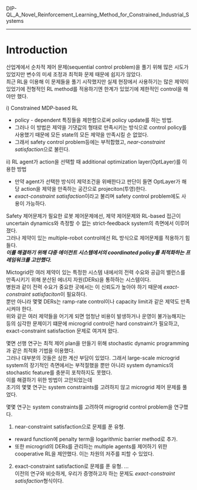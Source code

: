 DIP-QL_A_Novel_Reinforcement_Learning_Method_for_Constrained_Industrial_Systems  
***
# Introduction  
산업계에서 순차적 제어 문제(sequential control problem)을 풀기 위해 많은 시도가 있었지만 변수의 미세 조정과 최적화 문제 때문에 쉽지가 않았다.   
최근 RL을 이용해 이 문제들을 풀기 시작했지만 실제 현장에서 사용하기는 많은 제약이 있었기에 전형적인 RL method를 적용하기엔 한계가 있었기에 제한적인 control을 해야만 했다.   

i) Constrained MDP-based RL  
 - policy - dependent 특징들을 제한함으로써 policy update를 하는 방법.
 - 그러나 이 방법은 제약을 기댓값의 형태로 만족시키는 방식으로 control policy를 사용했기 때문에 모든 state의 모든 제약을 만족시킬 순 없었다.
 - 그래서 safety control problem등에는 부적합했고, *near-constraint satisfaction*으로 불린다.  

ii) RL agent가 action을 선택할 때 additional optimization layer(OptLayer)를 이용한 방법  
 - 만약 agent가 선택한 방식이 제약조건을 위배한다고 판단이 들면 OptLayer가 해당 action을 제약을 만족하는 공간으로 projeciton(투영)한다.
 - *exact-constraint satisfaction*이라고 불리며 safety control problem에도 사용이 가능하다.

Safety 제어문제가 필요한 로봇 제어문제에선, 제약 제어문제와 RL-based 접근이 uncertain dynamics와 측정할 수 없는 strict-feedback system의 측면에서 이루어졌다.  
그러나 제약이 있는 multiple-robot control에선 RL 방식으로 제어문제를 적용하기 힘들다.  
***이를 해결하기 위해 댜중 에이전트 시스템에서의 coordinated policy를 최적화하는 프레임워크를 고안했다.***   

Mictogrid란 여러 제약이 있는 특정한 시스템 내에서의 전력 수요와 공급의 밸런스를 만족시키기 위해 분산된 에너지 자원(DERs)을 통하하는 시스템이다.   
병원과 같이 전력 수요가 중요한 곳에서는 이 신뢰도가 높아야 하기 때문에 *exact-constraint satisfaciton*이 필요하다.  
뿐만 아니라 몇몇 DERs는 ramp-rate control이나 capacity limit과 같은 제약도 만족시켜야 한다.  
위와 같은 여러 제약들을 어기게 되면 엄청난 비용이 발생하거나 운영이 불가능해지는 등의 심각한 문제이기 떄문에 microgrid control은 hard constraint가 필요하고, exact-constraint satisfaction 문제로 여겨져 왔다.  

몇면 선행 연구는 최적 제어 plan을 만들기 위해 stochastic dynamic programming과 같은 최적화 기법을 이용했다.  
그러나 대부분의 것들은 심한 계산 부담이 있었다. 그래서 large-scale microgrid system의 장기적인 측면에서는 부적절했을 뿐만 아니라 system dynamics의 stochastic feature를 충분히 포착하지도 못했다.  
이를 해결하기 위한 방법이 고안되었는데  
초기의 몇몇 연구는 system constraints를 고려하지 않고 microgrid 제어 문제를 풀었다.  

몇몇 연구는 system constraints를 고려하여 migrogrid control problem을 연구했다.  
1) near-constraint satisfaction으로 문제를 푼 유형.
 - reward function에 penalty term을 logarithmic barrier method로 추가.
 - 또한 microgrid의 DERs를 관리하는 multiple agents를 제어하기 위한 cooperative RL을 제안했다. 이는 차원의 저주를 피할 수 있었다.

2) exact-constraint satisfaction로 문제를 푼 유형.
...  
이전의 연구와 비슷하게, 우리가 증명하고자 하는 문제도 *exact-constraint satisfaction*형식이다.  

